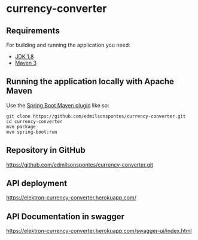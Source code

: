 # currency-converter

## Requirements

For building and running the application you need:

- [JDK 1.8](http://www.oracle.com/technetwork/java/javase/downloads/jdk8-downloads-2133151.html)
- [Maven 3](https://maven.apache.org)

## Running the application locally with Apache Maven

Use the [Spring Boot Maven plugin](https://docs.spring.io/spring-boot/docs/current/reference/html/build-tool-plugins-maven-plugin.html) like so:

```shell
git clone https://github.com/edmilsonspontes/currency-converter.git
cd currency-converter
mvn package
mvn spring-boot:run
```
## Repository in GitHub
https://github.com/edmilsonspontes/currency-converter.git

## API deployment
https://elektron-currency-converter.herokuapp.com/

## API Documentation in swagger
https://elektron-currency-converter.herokuapp.com/swagger-ui/index.html

